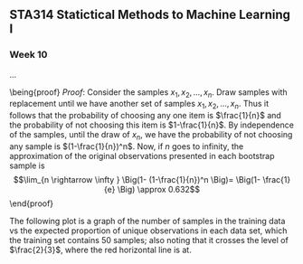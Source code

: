 <head>
    <script src="https://cdn.mathjax.org/mathjax/latest/MathJax.js?config=TeX-AMS-MML_HTMLorMML" type="text/javascript"></script>
    <script type="text/x-mathjax-config">
        MathJax.Hub.Config({
            tex2jax: {
            skipTags: ['script', 'noscript', 'style', 'textarea', 'pre'],
            inlineMath: [['$','$']]
            }
        });
    </script>
</head>


## STA314 Statictical Methods to Machine Learning I


### Week 10

...

\being{proof}
$Proof:$
Consider the samples $x_1, x_2, ..., x_n$. Draw samples with replacement until we have another set of samples $x_1, x_2, ..., x_n$. Thus it follows that the probability of choosing any one item is $\frac{1}{n}$ and the probability of not choosing this item is $1-\frac{1}{n}$. By independence of the samples, until the draw of $x_n$, we have the probability of not choosing any sample is $(1-\frac{1}{n})^n$. Now, if $n$ goes to infinity, the approximation of the original observations presented in each bootstrap sample is 
$$\lim_{n \rightarrow \infty } \Big(1- (1-\frac{1}{n})^n \Big)= \Big(1- \frac{1}{e} \Big) \approx 0.632$$
\end{proof}

The following plot is a graph of the number of samples in the training
data vs the expected proportion of unique observations in each data set, which the training set contains 50 samples; also noting that it crosses the level of $\frac{2}{3}$, where the red horizontal line is at. 


